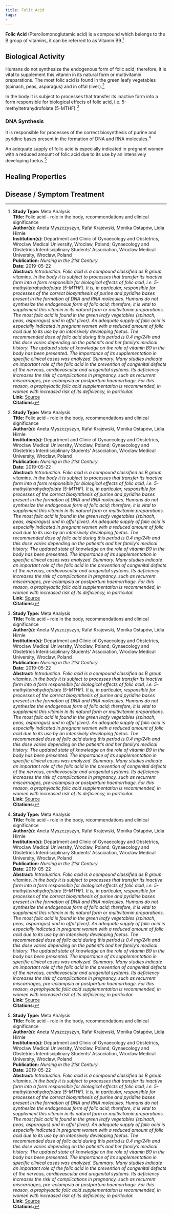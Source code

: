 ```yaml
---
title: Folic Acid
tags:
- 
---
```

**Folic Acid** (Pteroilomonoglutamic acid) is a compound which belongs to the B group of vitamins, it can be referred to as Vitamin B9.[^1]

## Biological Activity

Humans do not synthesize the endogenous form of folic acid; therefore, it is vital to supplement this vitamin in its natural form or multivitamin preparations. The most folic acid is found in the green leafy vegetables (spinach, peas, asparagus) and in offal (liver).[^1]

In the body it is subject to processes that transfer its inactive form into a form responsible for biological effects of folic acid, i.e. 5-methyltetrahydrofolate (5-MTHF).[^1]

### DNA Synthesis

It is responsible for processes of the correct biosynthesis of purine and pyridine bases present in the formation of DNA and RNA molecules.[^1]

An adequate supply of folic acid is especially indicated in pregnant women with a reduced amount of folic acid due to its use by an intensively developing foetus.[^1]

## Healing Properties

## Disease / Symptom Treatment

[^1]: **Study Type:** Meta Analysis<br>**Title:** Folic acid – role in the body, recommendations and clinical significance<br>**Author(s):** Aneta Myszczyszyn, Rafał Krajewski, Monika Ostapów, Lidia Hirnle<br>**Institution(s):** Department and Clinic of Gynaecology and Obstetrics, Wroclaw Medical University, Wroclaw, Poland; Gynaecology and Obstetrics Interdisciplinary Students’ Association, Wroclaw Medical University, Wroclaw, Poland<br>**Publication:** <i>Nursing in the 21st Century</i><br>**Date:** 2019-05-22<br>**Abstract:** <i>Introduction. Folic acid is a compound classified as B group vitamins. In the body it is subject to processes that transfer its inactive form into a form responsible for biological effects of folic acid, i.e. 5-methyltetrahydrofolate (5-MTHF). It is, in particular, responsible for processes of the correct biosynthesis of purine and pyridine bases present in the formation of DNA and RNA molecules. Humans do not synthesize the endogenous form of folic acid; therefore, it is vital to supplement this vitamin in its natural form or multivitamin preparations. The most folic acid is found in the green leafy vegetables (spinach, peas, asparagus) and in offal (liver). An adequate supply of folic acid is especially indicated in pregnant women with a reduced amount of folic acid due to its use by an intensively developing foetus. The recommended dose of folic acid during this period is 0.4 mg/24h and this dose varies depending on the patient’s and her family’s medical history. The updated state of knowledge on the role of vitamin B9 in the body has been presented. The importance of its supplementation in specific clinical cases was analyzed. Summary. Many studies indicate an important role of the folic acid in the prevention of congenital defects of the nervous, cardiovascular and urogenital systems. Its deficiency increases the risk of complications in pregnancy, such as recurrent miscarriages, pre-eclampsia or postpartum haemorrhage. For this reason, a prophylactic folic acid supplementation is recommended, in women with increased risk of its deficiency, in particular.</i><br>**Link:** [Source](https://doi.org/10.2478/pielxxiw-2019-0007)<br>**Citations:**   

[^2]: **Study Type:**  Animal Study, Commentary, Human Study: In Vitro - In Vivo - In Silico, Human: Case Report, Meta Analysis, Review<br>**Title:** <br>**Author(s):**  <br>**Institution(s):** <br>**Publication:** <i> </i><br>**Date:** <br>**Abstract:** <i> </i><br>**Link:** [Source]()<br>**Citations:**   